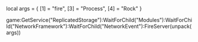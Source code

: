 local args = {
    [1] = "fire",
    [3] = "Process",
    [4] = "Rock"
}

game:GetService("ReplicatedStorage"):WaitForChild("Modules"):WaitForChild("NetworkFramework"):WaitForChild("NetworkEvent"):FireServer(unpack(args))
